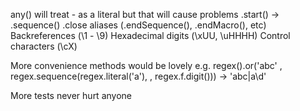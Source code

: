 any() will treat - as a literal but that will cause problems
.start() -> .sequence()
.close aliases (.endSequence(), .endMacro(), etc)
Backreferences     (\1 - \9)
Hexadecimal digits (\xUU, \uHHHH)
Control characters (\cX)

More convenience methods would be lovely
  e.g. regex().or('abc'
                , regex.sequence(regex.literal('a'),
                               , regex.f.digit()))
            -> 'abc|a\d'

More tests never hurt anyone
